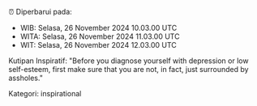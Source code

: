 ⏰ Diperbarui pada:
- WIB: Selasa, 26 November 2024 10.03.00 UTC
- WITA: Selasa, 26 November 2024 11.03.00 UTC
- WIT: Selasa, 26 November 2024 12.03.00 UTC

Kutipan Inspiratif:
"Before you diagnose yourself with depression or low self-esteem, first make sure that you are not, in fact, just surrounded by assholes."


Kategori: inspirational

